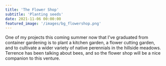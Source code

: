 ```yaml
---
title: 'The Flower Shop'
subtitle: 'Planting seeds'
date: 2021-11-06 00:00:00
featured_image: '/images/bg_flowershop.png' 
---
```

One of my projects this coming summer now that I’ve graduated from container gardening is to plant a kitchen garden, a flower cutting garden, and to cultivate a wider variety of native perennials in the hillside meadows. Terrence has been talking about bees, and so the flower shop will be a nice companion to this venture. 

